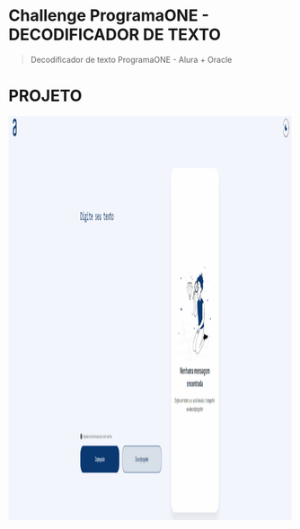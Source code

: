 # Challenge ProgramaONE - DECODIFICADOR DE TEXTO

> Decodificador de texto ProgramaONE - Alura + Oracle

# PROJETO
<p align = "center" >
    <img width="800" height="720" src="assets/to_readme/Animação.gif">
</p>



